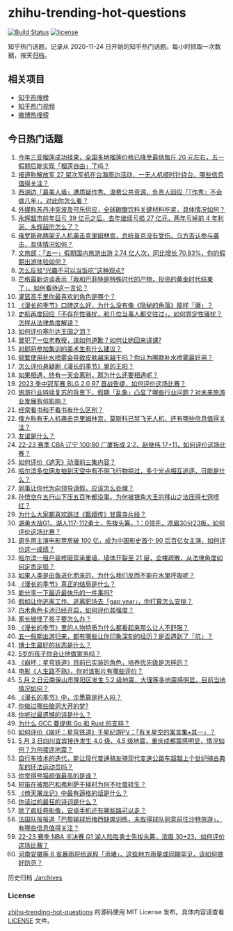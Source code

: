 # zhihu-trending-hot-questions

[![Build Status](https://github.com/justjavac/zhihu-trending-hot-questions/workflows/ci/badge.svg?branch=master)](https://github.com/justjavac/zhihu-trending-hot-questions/actions)
[![license](https://img.shields.io/github/license/justjavac/zhihu-trending-hot-questions)](https://github.com/justjavac/zhihu-trending-hot-questions/blob/master/LICENSE)

知乎热门话题，记录从 2020-11-24
日开始的知乎热门话题。每小时抓取一次数据，按天[归档](./archives)。

## 相关项目

- [知乎热搜榜](https://github.com/justjavac/zhihu-trending-top-search)
- [知乎热门视频](https://github.com/justjavac/zhihu-trending-hot-video)
- [微博热搜榜](https://github.com/justjavac/weibo-trending-hot-search)

## 今日热门话题

<!-- BEGIN -->
<!-- 最后更新时间 Thu May 04 2023 05:09:32 GMT+0800 (China Standard Time) -->

1. [今年三亚榴莲成功挂果，全国多地榴莲价格已降至最低每斤 20 元左右，五一假期后能实现「榴莲自由」了吗？](https://www.zhihu.com/question/598769411)
1. [报道称解放军 27 架次军机在台海周边活动，一无人机顺时针绕台，哪些信息值得关注？](https://www.zhihu.com/question/598836669)
1. [西湖边「最美人墙」遭质疑作秀、浪费公共资源，负责人回应「『作秀』不会做八年」，对此你怎么看？](https://www.zhihu.com/question/598709772)
1. [外媒称苏丹冲突波及可乐供应，全球碳酸饮料关键材料吃紧，具体情况如何？](https://www.zhihu.com/question/598869166)
1. [永辉超市前年巨亏 39 亿元之后，去年继续亏损 27 亿元，两年亏掉前 4 年利润，永辉超市怎么了？](https://www.zhihu.com/question/598613931)
1. [俄罗斯称两架无人机袭击克里姆林宫，总统普京没有受伤，乌方否认参与袭击，具体情况如何？](https://www.zhihu.com/question/598879535)
1. [文旅部：「五一」假期国内旅游出游 2.74 亿人次，同比增长 70.83%，你的假期出游体验如何？](https://www.zhihu.com/question/598871297)
1. [怎么反驳“兴趣不可以当饭吃”这种观点?](https://www.zhihu.com/question/596199315)
1. [芒格最新访谈表示「我和巴菲特是特殊时代的产物，投资的黄金时代结束了」，如何看待这一言论？](https://www.zhihu.com/question/598613920)
1. [灌篮高手里你最喜欢的角色是哪个？](https://www.zhihu.com/question/326493360)
1. [《漫长的季节》口碑这么好，为什么没有像《隐秘的角落》那样「爆」？](https://www.zhihu.com/question/598705370)
1. [史航再度回应「不存在性骚扰，和几位当事人都交往过」，如何界定性骚扰？怎样从法律角度解读？](https://www.zhihu.com/question/598821617)
1. [如何评价塞尔达王国之泪？](https://www.zhihu.com/question/593908300)
1. [冒犯了一位老教授，该如何道歉？如何让她回来讲课?](https://www.zhihu.com/question/598201391)
1. [对即将参加集训的美术生有什么建议？](https://www.zhihu.com/question/460733415)
1. [频繁使用补水喷雾会导致皮肤越来越干吗？你认为哪款补水喷雾最好用？](https://www.zhihu.com/question/590281015)
1. [怎么评价悬疑剧《漫长的季节》里的王阳？](https://www.zhihu.com/question/598531143)
1. [如果相遇，终有一天会离别，那为什么还要相遇呢？](https://www.zhihu.com/question/598350336)
1. [2023 季中冠军赛 BLG 2:0 R7 首战告捷，如何评价这场比赛？](https://www.zhihu.com/question/598874907)
1. [旅游行业持续复苏的背景下，假期「乱象」凸显了哪些行业问题？对未来旅游业发展有何影响？](https://www.zhihu.com/question/597948012)
1. [经常看书和不看书有什么区别？](https://www.zhihu.com/question/590450902)
1. [俄方称有无人机袭击克里姆林宫，莫斯科已禁飞无人机，还有哪些信息值得关注？](https://www.zhihu.com/question/598883927)
1. [友谊是什么？](https://www.zhihu.com/question/23132691)
1. [22-23 赛季 CBA 辽宁 100:80 广厦扳成 2:2，赵继伟 17+11，如何评价这场比赛？](https://www.zhihu.com/question/598877116)
1. [如何评价《遮天》动漫前三集内容？](https://www.zhihu.com/question/598837159)
1. [哈尔滨多位网友拍到天空中有不明飞行物掠过，多个光点相互追逐，可能是什么？](https://www.zhihu.com/question/598833782)
1. [同事让你代为向领导请假，应该怎么处理？](https://www.zhihu.com/question/597293603)
1. [孙悟空在五行山下压五百年都没事，为何被银角大王的移山之法压得七窍喷红？](https://www.zhihu.com/question/524966580)
1. [为什么大家都喜欢跳过《甄嬛传》甘露寺片段？](https://www.zhihu.com/question/585696775)
1. [湖勇大战G1，湖人117-112勇士，先拨头筹，1：0领先，浓眉30分23板，如何评价这场比赛？](https://www.zhihu.com/question/598844309)
1. [周冬雨主演电影票房破 100 亿，成为中国影史首个 90 后百亿女主演，如何评价这一成绩？](https://www.zhihu.com/question/598769273)
1. [哈尔滨一租户装修砸穿承重墙，墙体开裂至 21 层，全楼疏散，从法律角度如何定责定损？](https://www.zhihu.com/question/598700762)
1. [如果人类是由鱼进化而来的，为什么我们反而不能在水里呼吸呢？](https://www.zhihu.com/question/595083819)
1. [《漫长的季节》真正的结局是什么？](https://www.zhihu.com/question/598711713)
1. [能分享一下最近最快乐的一件事吗?](https://www.zhihu.com/question/598672937)
1. [假如让你逃离工作、逃离职场去「gap year」，你打算怎么安排？](https://www.zhihu.com/question/598644069)
1. [白术角色卡池已经开启，如何评价其强度？](https://www.zhihu.com/question/598796449)
1. [家长错怪了孩子要怎么办？](https://www.zhihu.com/question/598320328)
1. [《漫长的季节》里的人物特质为什么都看起来那么让人不舒服？](https://www.zhihu.com/question/598029029)
1. [五一假期出游归来，都有哪些让你印象深刻的经历？是否遇到了「坑」？](https://www.zhihu.com/question/597948269)
1. [博士生最好的状态是什么？](https://www.zhihu.com/question/447412618)
1. [5岁的孩子你会让他做家务吗？](https://www.zhihu.com/question/590184875)
1. [《崩坏：星穹铁道》目前已实装的角色，培养优先级是怎样的？](https://www.zhihu.com/question/598251761)
1. [电影《人生路不熟》，你对该影片有哪些评价？](https://www.zhihu.com/question/598114943)
1. [5 月 2 日云南保山市隆阳区发生 5.2 级地震，大理等多地震感明显，目前当地情况如何？](https://www.zhihu.com/question/598788019)
1. [《漫长的季节》中，沈墨算是坏人吗？](https://www.zhihu.com/question/598778114)
1. [你做过哪些脑洞大开的梦?](https://www.zhihu.com/question/281970531)
1. [你听过最遗憾的诗是什么？](https://www.zhihu.com/question/598715965)
1. [为什么 GCC 要提供 Go 和 Rust 的支持？](https://www.zhihu.com/question/598603252)
1. [如何评价《崩坏：星穹铁道》千星纪游PV：「有关星空的寓言集•其一」？](https://www.zhihu.com/question/598840555)
1. [5 月 3 日四川宜宾接连发生 4.0 级、4.5 级地震，重庆成都震感明显，情况如何？为何接连地震？](https://www.zhihu.com/question/598845436)
1. [自行车技术的迭代，能让现代普通骑友骑现代变速公路车超越上个世纪骑古典车的环法运动员吗？](https://www.zhihu.com/question/597866127)
1. [你觉得熊猫颜值最高的是谁？](https://www.zhihu.com/question/270315203)
1. [短笛在被那巴和弗利萨干掉时为何不吐蛋转生？](https://www.zhihu.com/question/598121518)
1. [《倚天屠龙记》中最有逼格的话是什么？](https://www.zhihu.com/question/334614598)
1. [你读过的最狂的诗词是什么？](https://www.zhihu.com/question/598324057)
1. [除了疯狂卷影像，安卓手机还有哪些路可以走？](https://www.zhihu.com/question/597929553)
1. [法国队报报道「巴黎输球后梅西缺席训练，未取得球队同意前往沙特旅游」，有哪些信息值得关注？](https://www.zhihu.com/question/598763560)
1. [22-23 赛季 NBA 半决赛 G1 湖人险胜勇士先拔头筹，浓眉 30+23，如何评价这场比赛？](https://www.zhihu.com/question/598826425)
1. [河南安徽等 6 省暴雨将给返程「添堵」，这些地方雨量或同期罕见，该如何做好防范？](https://www.zhihu.com/question/598773819)

<!-- END -->

历史归档 [./archives](./archives)

### License

[zhihu-trending-hot-questions](https://github.com/justjavac/zhihu-trending-hot-questions)
的源码使用 MIT License 发布。具体内容请查看 [LICENSE](./LICENSE) 文件。
